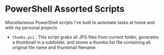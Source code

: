 PowerShell Assorted Scripts
=================

Miscellaneous PowerShell scripts I've built to automate tasks at home and with my personal projects

* `thumbs.ps1` : This script grabs all JPG files from current folder, generates a thumbnail in a subfolder, and stores a thumbs.list file containing all original file name and thumbnail filename.